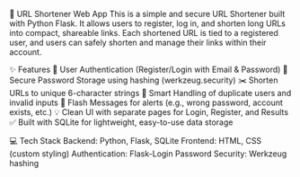 🔗 URL Shortener Web App
This is a simple and secure URL Shortener built with Python Flask. It allows users to register, log in, and shorten long URLs into compact, shareable links. Each shortened URL is tied to a registered user, and users can safely shorten and manage their links within their account.

✨ Features
🔐 User Authentication (Register/Login with Email & Password)
🔑 Secure Password Storage using hashing (werkzeug.security)
✂️ Shorten URLs to unique 6-character strings
🧠 Smart Handling of duplicate users and invalid inputs
📜 Flash Messages for alerts (e.g., wrong password, account exists, etc.)
💡 Clean UI with separate pages for Login, Register, and Results
✅ Built with SQLite for lightweight, easy-to-use data storage

💻 Tech Stack
Backend: Python, Flask, SQLite
Frontend: HTML, CSS (custom styling)
Authentication: Flask-Login
Password Security: Werkzeug hashing
